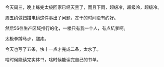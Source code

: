 今天周三，晚上练完太极回家已经天黑了，而且下雨，超级冷，超级冷，超级冷。

周五约做扫描电镜这件事出了问题，冻干的时间没有约好。

然后5S往生产区域推行的化，一楼只有我一个人，有点坑爹啊。

太极拳蹲马步，腿疼。

今天也写了五条，快十一点才完成二条，太水了。

啥时候能读完实体书，啥时候能读完自己的书单。
